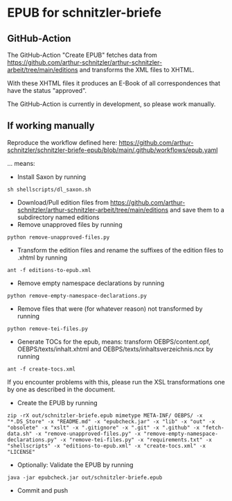 # EPUB for schnitzler-briefe

## GitHub-Action

The GitHub-Action "Create EPUB" fetches data from https://github.com/arthur-schnitzler/arthur-schnitzler-arbeit/tree/main/editions and transforms the XML files to XHTML.

With these XHTML files it produces an E-Book of all correspondences that have the status "approved".

The GitHub-Action is currently in development, so please work manually.

## If working manually
Reproduce the workflow defined here: https://github.com/arthur-schnitzler/schnitzler-briefe-epub/blob/main/.github/workflows/epub.yaml

… means:

- Install Saxon by running
```
sh shellscripts/dl_saxon.sh
```
- Download/Pull edition files from https://github.com/arthur-schnitzler/arthur-schnitzler-arbeit/tree/main/editions and save them to a subdirectory named editions
- Remove unapproved files by running
```
python remove-unapproved-files.py
```
- Transform the edition files and rename the suffixes of the edition files to .xhtml by running
```
ant -f editions-to-epub.xml
```
- Remove empty namespace declarations by running
```
python remove-empty-namespace-declarations.py
```
- Remove files that were (for whatever reason) not transformed by running
```
python remove-tei-files.py
```
- Generate TOCs for the epub, means: transform OEBPS/content.opf, OEBPS/texts/inhalt.xhtml and OEBPS/texts/inhaltsverzeichnis.ncx by running
```
ant -f create-tocs.xml
```

If you encounter problems with this, please run the XSL transformations one by one as described in the document.

- Create the EPUB by running
```
zip -rX out/schnitzler-briefe.epub mimetype META-INF/ OEBPS/ -x "*.DS_Store" -x "README.md" -x "epubcheck.jar" -x "lib" -x "out" -x "obsolete" -x "xslt" -x ".gitignore" -x ".git" -x ".github" -x "fetch-data.sh" -x "remove-unapproved-files.py" -x "remove-empty-namespace-declarations.py" -x "remove-tei-files.py" -x "requirements.txt" -x "shellscripts" -x "editions-to-epub.xml" -x "create-tocs.xml" -x "LICENSE"
```
- Optionally: Validate the EPUB by running
```
java -jar epubcheck.jar out/schnitzler-briefe.epub
```
- Commit and push
